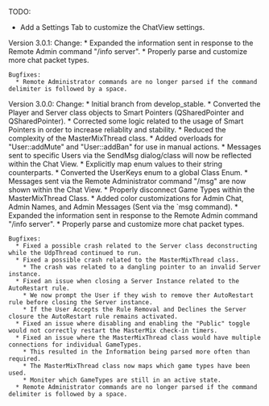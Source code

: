 TODO:
  * Add a Settings Tab to customize the ChatView settings.

Version 3.0.1:
    Change:
      * Expanded the information sent in response to the Remote Admin command "/info server".
      * Properly parse and customize more chat packet types.

    Bugfixes:
      * Remote Administrator commands are no longer parsed if the command delimiter is followed by a space.




Version 3.0.0:
    Change:
      * Initial branch from develop_stable.
      * Converted the Player and Server class objects to Smart Pointers (QSharedPointer<Server> and QSharedPointer<Player>).
        * Corrected some logic related to the usage of Smart Pointers in order to increase reliablity and stability.
      * Reduced the complexity of the MasterMixThread class.
      * Added overloads for "User::addMute" and "User::addBan" for use in manual actions.
      * Messages sent to specific Users via the SendMsg dialog/class will now be reflected within the Chat View.
      * Explicitly map enum values to their string counterparts.
      * Converted the UserKeys enum to a global Class Enum.
      * Messages sent via the Remote Administrator command "/msg" are now shown within the Chat View.
      * Properly disconnect Game Types within the MasterMixThread Class.
      * Added color customizations for Admin Chat, Admin Names, and Admin Messages (Sent via the `msg command).
      * Expanded the information sent in response to the Remote Admin command "/info server".
      * Properly parse and customize more chat packet types.

      



    Bugfixes:
      * Fixed a possible crash related to the Server class deconstructing while the UdpThread continued to run.
      * Fixed a possible crash related to the MasterMixThread class.
        * The crash was related to a dangling pointer to an invalid Server instance.
      * Fixed an issue when closing a Server Instance related to the AutoRestart rule.
        * We now prompt the User if they wish to remove ther AutoRestart rule before closing the Server instance.
        * If the User Accepts the Rule Removal and Declines the Server closure the AutoRestart rule remains activated.
      * Fixed an issue where disabling and enabling the "Public" toggle would not correctly restart the MasterMix check-in timers.
      * Fixed an issue where the MasterMixThread class would have multiple connections for individual GameTypes.
        * This resulted in the Information being parsed more often than required.
        * The MasterMixThread class now maps which game types have been used.
        * Moniter which GameTypes are still in an active state.
      * Remote Administrator commands are no longer parsed if the command delimiter is followed by a space.